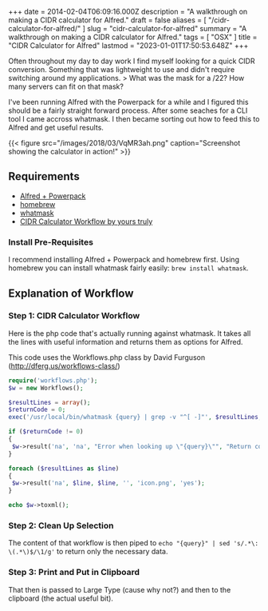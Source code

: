 +++
date = 2014-02-04T06:09:16.000Z
description = "A walkthrough on making a CIDR calculator for Alfred."
draft = false
aliases = [ "/cidr-calculator-for-alfred/" ]
slug = "cidr-calculator-for-alfred"
summary = "A walkthrough on making a CIDR calculator for Alfred."
tags = [ "OSX" ]
title = "CIDR Calculator for Alfred"
lastmod = "2023-01-01T17:50:53.648Z"
+++


Often throughout my day to day work I find myself looking for a quick CIDR
conversion. Something that was lightweight to use and didn't require switching
around my applications. > What was the mask for a /22? How many servers can fit
on that mask?

I've been running Alfred with the Powerpack for a while and I figured this
should be a fairly straight forward process. After some seaches for a CLI tool I
came accross whatmask. I then became sorting out how to feed this to Alfred and
get useful results.

{{< figure src="/images/2018/03/VqMR3ah.png" caption="Screenshot showing the calculator in action!" >}}

## Requirements

* [Alfred + Powerpack](http://www.alfredapp.com/)
* [homebrew](http://brew.sh/)
* [whatmask](http://www.laffeycomputer.com/whatmask.html)
* [CIDR Calculator Workflow by yours truly](http://bit.ly/MqZBnq)

### Install Pre-Requisites

I recommend installing Alfred + Powerpack and homebrew first. Using homebrew you
can install whatmask fairly easily: `brew install whatmask`.

## Explanation of Workflow

### Step 1: CIDR Calculator Workflow

Here is the php code that's actually running against whatmask. It takes all the
lines with useful information and returns them as options for Alfred.

This code uses the Workflows.php class by David Furguson
(<http://dferg.us/workflows-class/>)

```php
require('workflows.php');
$w = new Workflows();

$resultLines = array();
$returnCode = 0;
exec('/usr/local/bin/whatmask {query} | grep -v "^[ -]"', $resultLines, $returnCode);

if ($returnCode != 0)
{
 $w->result('na', 'na', "Error when looking up \"{query}\"", "Return code: $returnCode", 'icon.png', 'no');
}

foreach ($resultLines as $line)
{
 $w->result('na', $line, $line, '', 'icon.png', 'yes');
}

echo $w->toxml();
```

### Step 2: Clean Up Selection

The content of that workflow is then piped to
`echo "{query}" | sed 's/.*\: \(.*\)$/\1/g'` to return only the necessary data.

### Step 3: Print and Put in Clipboard

That then is passed to Large Type (cause why not?) and then to the clipboard
(the actual useful bit).
